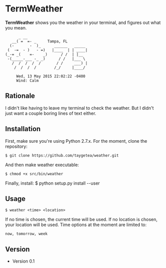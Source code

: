 TermWeather
======
**TermWeather** shows you the weather in your terminal, and figures out what you mean. 

          _ __
       __( =  =- _     Tampa, FL
      (-       -  )_      ______   _____
     (  -=  - )   - =)   |____  | | ____|
    (_-= _(    =-    _)      / /  | |__
     -(_____-___ -_ _)      / /   |___ \
       /  /  /  /  /       / /     ___) |
        /  /  /  /        /_/     |____/
    
         Wed, 13 May 2015 22:02:22 -0400
         Wind: Calm
         


## Rationale

I didn't like having to leave my terminal to check the weather. But I didn't just want a couple boring lines of text either.


## Installation

First, make sure you're using Python 2.7.x. For the moment, clone the repository:

    $ git clone https://github.com/taygetea/weather.git
    
And then make weather executable:

    $ chmod +x src/bin/weather
    
Finally, install:
	$ python setup.py install --user

## Usage

    $ weather <time> <location>
If no time is chosen, the current time will be used. If no location is chosen, your location will be used. Time options at the moment are limited to:

    now, tomorrow, week


## Version 
* Version 0.1

